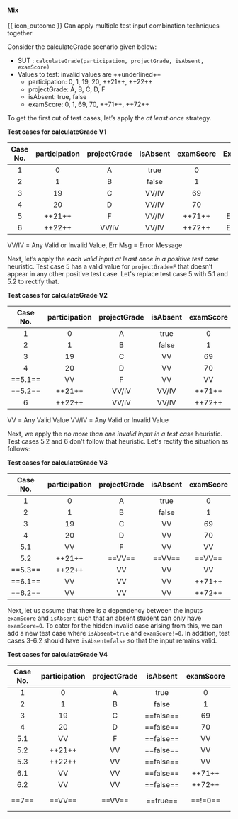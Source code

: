 <div id="title">

#### Mix

</div>

<span id="prereqs"></span>

<span id="outcomes">{{ icon_outcome }} Can apply multiple test input combination techniques together</span>

<div id="body">

Consider the calculateGrade scenario given below:

<tip-box>

* SUT : `calculateGrade(participation, projectGrade, isAbsent, examScore)`
* Values to test: invalid values are ++underlined++
  * participation: 0, 1, 19, 20, ++21++, ++22++
  * projectGrade: A, B, C, D, F
  * isAbsent: true, false
  * examScore: 0, 1, 69, 70, ++71++, ++72++

</tip-box>

To get the first cut of test cases, let’s apply the _at least once_ strategy.

<tip-box>

**Test cases for calculateGrade V1**

| Case No. | participation  | projectGrade | isAbsent    | examScore | Expected    |
| :------: | :------------: | :----------: | :---------: | :-------: | :---------: |
| 1        | 0              | A            | true        | 0         | ...         |
| 2        | 1              | B            | false       | 1         | ...         |
| 3        | 19             | C            | VV/IV       | 69        | ...         |
| 4        | 20             | D            | VV/IV       | 70        | ...         |
| 5        | ++21++         | F            | VV/IV       | ++71++    | Err Msg     |
| 6        | ++22++         | VV/IV        | VV/IV       | ++72++    | Err Msg     |

VV/IV = Any Valid or Invalid Value, Err Msg = Error Message

</tip-box>

Next, let’s apply the _each valid input at least once in a positive test case_ heuristic. Test case 5 has a valid value for `projectGrade=F` that doesn't appear in any other positive test case. Let's replace test case 5 with 5.1 and 5.2 to rectify that.

<tip-box>

**Test cases for calculateGrade V2**

| Case No. | participation  | projectGrade | isAbsent    | examScore | Expected    |
| :------: | :------------: | :----------: | :---------: | :-------: | :---------: |
| 1        | 0              | A            | true        | 0         | ...         |
| 2        | 1              | B            | false       | 1         | ...         |
| 3        | 19             | C            | VV          | 69        | ...         |
| 4        | 20             | D            | VV          | 70        | ...         |
| ==5.1==  | VV             | F            | VV          | VV        | ...         |
| ==5.2==  | ++21++         | VV/IV        | VV/IV       | ++71++    | Err Msg     |
| 6        | ++22++         | VV/IV        | VV/IV       | ++72++    | Err Msg     |

VV = Any Valid Value VV/IV = Any Valid or Invalid Value

</tip-box>

Next, we apply the _no more than one invalid input in a test case_ heuristic. Test cases 5.2 and 6 don't follow that heuristic. Let's rectify the situation as follows:

<tip-box>

**Test cases for calculateGrade V3**

| Case No. | participation  | projectGrade | isAbsent    | examScore | Expected    |
| :------: | :------------: | :----------: | :---------: | :-------: | :---------: |
| 1        | 0              | A            | true        | 0         | ...         |
| 2        | 1              | B            | false       | 1         | ...         |
| 3        | 19             | C            | VV          | 69        | ...         |
| 4        | 20             | D            | VV          | 70        | ...         |
| 5.1      | VV             | F            | VV          | VV        | ...         |
| 5.2      | ++21++         | ==VV==       | ==VV==      | ==VV==    | Err Msg     |
| ==5.3==  | ++22++         | VV           | VV          | VV        | Err Msg     |
| ==6.1==  | VV             | VV           | VV          | ++71++    | Err Msg     |
| ==6.2==  | VV             | VV           | VV          | ++72++    | Err Msg     |

</tip-box>

Next, let us assume that there is a dependency between the inputs `examScore` and `isAbsent` such that an absent student can only have `examScore=0`. To cater for the hidden invalid case arising from this, we can add a new test case where `isAbsent=true` and `examScore!=0`. In addition, test cases 3-6.2 should have `isAbsent=false` so that the input remains valid.

<tip-box>

**Test cases for calculateGrade V4**

| Case No. | participation  | projectGrade | isAbsent    | examScore | Expected    |
| :------: | :------------: | :----------: | :---------: | :-------: | :---------: |
| 1        | 0              | A            | true        | 0         | ...         |
| 2        | 1              | B            | false       | 1         | ...         |
| 3        | 19             | C            | ==false==   | 69        | ...         |
| 4        | 20             | D            | ==false==   | 70        | ...         |
| 5.1      | VV             | F            | ==false==   | VV        | ...         |
| 5.2      | ++21++         | VV           | ==false==   | VV        | Err Msg     |
| 5.3      | ++22++         | VV           | ==false==   | VV        | Err Msg     |
| 6.1      | VV             | VV           | ==false==   | ++71++    | Err Msg     |
| 6.2      | VV             | VV           | ==false==   | ++72++    | Err Msg     |
| ==7==    | ==VV==         | ==VV==       | ==true==    | ==!=0==   | ==Err Msg== |

</tip-box>

</div>

<div id="extras">
 <include src="exercises.md" />
</div>